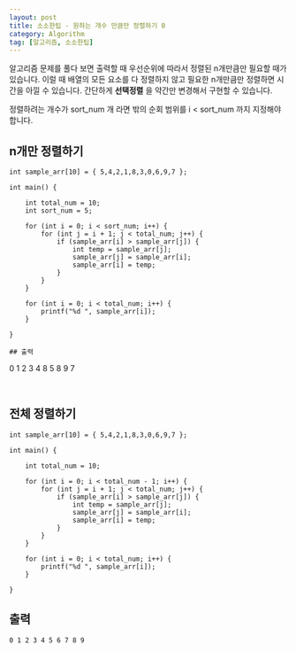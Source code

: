```yaml
---
layout: post
title: 소소한팁 - 원하는 개수 만큼만 정렬하기 0
category: Algorithm
tag: [알고리즘, 소소한팁]
---
```


알고리즘 문제를 풀다 보면 출력할 때 우선순위에 따라서 정렬된 n개만큼만 필요할 때가 있습니다. 이럴 때 배열의 모든 요소를 다 정렬하지 않고 필요한 n개만큼만 정렬하면 시간을 아낄 수 있습니다. 간단하게 **선택정렬** 을 약간만 변경해서 구현할 수 있습니다.

<div class="message">
정렬하려는 개수가 sort_num 개 라면 밖의 순회 범위를 i < sort_num 까지 지정해야 합니다. 
</div>

## n개만 정렬하기
```
int sample_arr[10] = { 5,4,2,1,8,3,0,6,9,7 };

int main() {
	
	int total_num = 10;
	int sort_num = 5;

	for (int i = 0; i < sort_num; i++) {
		for (int j = i + 1; j < total_num; j++) {
			if (sample_arr[i] > sample_arr[j]) {
				int temp = sample_arr[j];
				sample_arr[j] = sample_arr[i];
				sample_arr[i] = temp;
			}
		}
	}

	for (int i = 0; i < total_num; i++) {
		printf("%d ", sample_arr[i]);
	}

}

## 출력
```
0 1 2 3 4 8 5 8 9 7
```


```

## 전체 정렬하기
```
int sample_arr[10] = { 5,4,2,1,8,3,0,6,9,7 };

int main() {
	
	int total_num = 10;

	for (int i = 0; i < total_num - 1; i++) {
		for (int j = i + 1; j < total_num; j++) {
			if (sample_arr[i] > sample_arr[j]) {
				int temp = sample_arr[j];
				sample_arr[j] = sample_arr[i];
				sample_arr[i] = temp;
			}
		}
	}

	for (int i = 0; i < total_num; i++) {
		printf("%d ", sample_arr[i]);
	}

}
```

## 출력
```
0 1 2 3 4 5 6 7 8 9
```